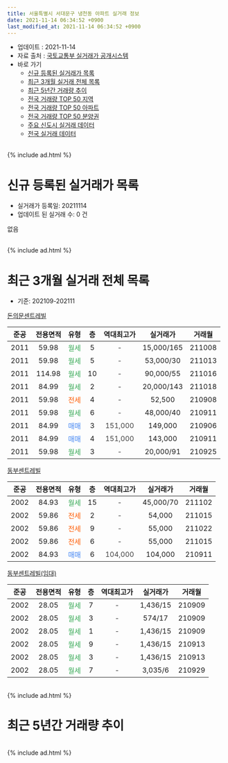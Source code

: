 ```yaml
---
title: 서울특별시 서대문구 냉천동 아파트 실거래 정보
date: 2021-11-14 06:34:52 +0900
last_modified_at: 2021-11-14 06:34:52 +0900
---
```


* 업데이트 : 2021-11-14
* 자료 출처 : [국토교통부 실거래가 공개시스템](http://rt.molit.go.kr)
* 바로 가기
    * [신규 등록된 실거래가 목록](#신규-등록된-실거래가-목록)
    * [최근 3개월 실거래 전체 목록](#최근-3개월-실거래-전체-목록)
    * [최근 5년간 거래량 추이](#최근-5년간-거래량-추이)
    * [전국 거래량 TOP 50 지역](https://inasie.github.io/apt-trade-info/최근-3개월-전국에서-가장-거래가-많이-발생한-지역)
    * [전국 거래량 TOP 50 아파트](https://inasie.github.io/apt-trade-info/최근-3개월-전국에서-가장-거래가-많이-발생한-아파트)
    * [전국 거래량 TOP 50 분양권](https://inasie.github.io/apt-trade-info/최근-3개월-전국에서-가장-거래가-많이-발생한-분양권)
    * [주요 신도시 실거래 데이터](https://inasie.github.io/apt-trade-info/주요-신도시)
    * [전국 실거래 데이터](https://inasie.github.io/apt-trade-info/전국)
<br>
{% include ad.html %}
<br>

# 신규 등록된 실거래가 목록
* 실거래가 등록일: 20211114
* 업데이트 된 실거래 수: 0 건

없음

<br>
{% include ad.html %}
<br>

# 최근 3개월 실거래 전체 목록
* 기준: 202109-202111


[돈의문센트레빌](https://search.naver.com/search.naver?query=%EC%84%9C%EC%9A%B8%ED%8A%B9%EB%B3%84%EC%8B%9C+%EC%84%9C%EB%8C%80%EB%AC%B8%EA%B5%AC+%EB%83%89%EC%B2%9C%EB%8F%99+%EB%8F%88%EC%9D%98%EB%AC%B8%EC%84%BC%ED%8A%B8%EB%A0%88%EB%B9%8C)

|준공|전용면적|유형|층|역대최고가|실거래가|거래월|
|:---:|:---:|:---:|:---:|:---:|:---:|:---:|
|2011|59.98|<span style="color:#34a853">월세</span>|5|<span style="color:#444444">-</span>|15,000/165|211008|
|2011|59.98|<span style="color:#34a853">월세</span>|5|<span style="color:#444444">-</span>|53,000/30|211013|
|2011|114.98|<span style="color:#34a853">월세</span>|10|<span style="color:#444444">-</span>|90,000/55|211016|
|2011|84.99|<span style="color:#34a853">월세</span>|2|<span style="color:#444444">-</span>|20,000/143|211018|
|2011|59.98|<span style="color:#ff5a00">전세</span>|4|<span style="color:#444444">-</span>|52,500|210908|
|2011|59.98|<span style="color:#34a853">월세</span>|6|<span style="color:#444444">-</span>|48,000/40|210911|
|2011|84.99|<span style="color:#4285f3">매매</span>|3|<span style="color:#444444">151,000</span>|149,000|210906|
|2011|84.99|<span style="color:#4285f3">매매</span>|4|<span style="color:#444444">151,000</span>|143,000|210911|
|2011|59.98|<span style="color:#34a853">월세</span>|3|<span style="color:#444444">-</span>|20,000/91|210925|

[동부센트레빌](https://search.naver.com/search.naver?query=%EC%84%9C%EC%9A%B8%ED%8A%B9%EB%B3%84%EC%8B%9C+%EC%84%9C%EB%8C%80%EB%AC%B8%EA%B5%AC+%EB%83%89%EC%B2%9C%EB%8F%99+%EB%8F%99%EB%B6%80%EC%84%BC%ED%8A%B8%EB%A0%88%EB%B9%8C)

|준공|전용면적|유형|층|역대최고가|실거래가|거래월|
|:---:|:---:|:---:|:---:|:---:|:---:|:---:|
|2002|84.93|<span style="color:#34a853">월세</span>|15|<span style="color:#444444">-</span>|45,000/70|211102|
|2002|59.86|<span style="color:#ff5a00">전세</span>|2|<span style="color:#444444">-</span>|54,000|211015|
|2002|59.86|<span style="color:#ff5a00">전세</span>|9|<span style="color:#444444">-</span>|55,000|211022|
|2002|59.86|<span style="color:#ff5a00">전세</span>|6|<span style="color:#444444">-</span>|55,000|211015|
|2002|84.93|<span style="color:#4285f3">매매</span>|6|<span style="color:#444444">104,000</span>|104,000|210911|

[동부센트레빌(임대)](https://search.naver.com/search.naver?query=%EC%84%9C%EC%9A%B8%ED%8A%B9%EB%B3%84%EC%8B%9C+%EC%84%9C%EB%8C%80%EB%AC%B8%EA%B5%AC+%EB%83%89%EC%B2%9C%EB%8F%99+%EB%8F%99%EB%B6%80%EC%84%BC%ED%8A%B8%EB%A0%88%EB%B9%8C%28%EC%9E%84%EB%8C%80%29)

|준공|전용면적|유형|층|역대최고가|실거래가|거래월|
|:---:|:---:|:---:|:---:|:---:|:---:|:---:|
|2002|28.05|<span style="color:#34a853">월세</span>|7|<span style="color:#444444">-</span>|1,436/15|210909|
|2002|28.05|<span style="color:#34a853">월세</span>|3|<span style="color:#444444">-</span>|574/17|210909|
|2002|28.05|<span style="color:#34a853">월세</span>|1|<span style="color:#444444">-</span>|1,436/15|210909|
|2002|28.05|<span style="color:#34a853">월세</span>|9|<span style="color:#444444">-</span>|1,436/15|210913|
|2002|28.05|<span style="color:#34a853">월세</span>|3|<span style="color:#444444">-</span>|1,436/15|210913|
|2002|28.05|<span style="color:#34a853">월세</span>|7|<span style="color:#444444">-</span>|3,035/6|210929|


<br>
{% include ad.html %}
<br>

# 최근 5년간 거래량 추이


<div style="width:100%;">
    <canvas id="deal_progress" height="200"></canvas>
</div>

<script>
new Chart(document.getElementById("deal_progress"), {
    type: 'line',
    data: {
        labels: ['201611','201612','201701','201702','201703','201704','201705','201706','201707','201708','201709','201710','201711','201712','201801','201802','201803','201804','201805','201806','201807','201808','201809','201810','201811','201812','201901','201902','201903','201904','201905','201906','201907','201908','201909','201910','201911','201912','202001','202002','202003','202004','202005','202006','202007','202008','202009','202010','202011','202012','202101','202102','202103','202104','202105','202106','202107','202108','202109','202110','202111'],
        datasets: [{
            label: '매매',
            pointRadius: 1,
            data: [2, 1, 4, 5, 9, 4, 10, 12, 11, 6, 16, 6, 6, 11, 7, 4, 6, 1, 4, 4, 0, 9, 2, 1, 0, 0, 2, 0, 1, 0, 8, 2, 5, 7, 2, 5, 13, 10, 4, 5, 2, 2, 4, 7, 31, 6, 4, 1, 4, 7, 10, 3, 0, 2, 2, 0, 1, 2, 3, 0, 0],
            borderColor: "rgba(255, 201, 14, 1)",
            backgroundColor: "rgba(255, 201, 14, 0.5)",
            fill: false,
            lineTension: 0
        },{
            label: '전월세',
            pointRadius: 1,
            data: [4, 11, 6, 8, 12, 8, 6, 7, 12, 11, 16, 8, 12, 12, 14, 8, 8, 7, 4, 4, 0, 6, 3, 9, 4, 10, 5, 6, 13, 10, 3, 7, 7, 3, 9, 9, 9, 13, 8, 7, 6, 5, 6, 5, 5, 8, 4, 9, 4, 7, 8, 1, 6, 14, 9, 13, 16, 8, 9, 7, 1],
            borderColor: "rgba(0, 141, 185, 1)",
            backgroundColor: "rgba(0, 141, 185, 0.5)",
            fill: false,
            lineTension: 0
        }
        ]
    },
    options: {
        responsive: true,
        title: {
            display: false
        },
        tooltips: {
            mode: 'index',
            intersect: false
        },
        hover: {
            mode: 'nearest',
            intersect: true
        },
        scales: {
            xAxes: [{
                display: true,
                scaleLabel: {
                    display: true,
                    labelString: '년/월'
                }
            }],
            yAxes: [{
                display: true,
                ticks: {
                    suggestedMin: 0,
                },
                scaleLabel: {
                    display: true,
                    labelString: '실거래 수'
                }
            }]
        }
    }
});

</script>


<br>
{% include ad.html %}
<br>

